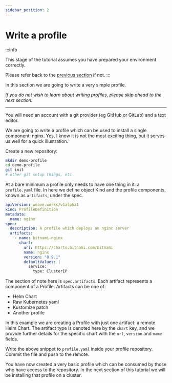 ```yaml
---
sidebar_position: 2
---
```


# Write a profile

:::info

This stage of the tutorial assumes you have prepared your environment correctly.

Please refer back to the [previous section](/docs/tutorial-basics/setup) if not.
:::

In this section we are going to write a very simple profile.

_If you do not wish to learn about writing profiles, please skip ahead to the next section._

---------------------

You will need an account with a git provider (eg GitHub or GitLab) and a text editor.

We are going to write a profile which can be used to install a single component: nginx.
Yes, I know it is not the most exciting thing, but it serves us well for a quick illustration.

Create a new repository:
```bash
mkdir demo-profile
cd demo-profile
git init
# other git setup things, etc
```

At a bare minimum a profile only needs to have one thing in it: a `profile.yaml` file.
In here we define object Kind and the profile components, known as `artifacts`, under the spec.

```yaml
apiVersion: weave.works/v1alpha1
kind: ProfileDefinition
metadata:
  name: nginx
spec:
  description: A profile which deploys an nginx server
  artifacts:
    - name: bitnami-nginx
      chart:
        url: https://charts.bitnami.com/bitnami
        name: nginx
        version: "8.9.1"
        defaultValues: |
          service:
            type: ClusterIP
```

The section of note here is `spec.artifacts`. Each artifact represents a component of a Profile.
Artifacts can be one of:
- Helm Chart
- Raw Kubernetes yaml
- Kustomize patch
- Another profile

In this example we are creating a Profile with just one artifact: a remote Helm Chart.
The artifact type is denoted here by the `chart` key, and we provide further details for the
specific chart with the `url`, `version` and `name` fields.

Write the above snippet to `profile.yaml` inside your profile repository. Commit the file
and push to the remote.

You have now created a very basic profile which can be consumed by those who have access
to the repository.
In the next section of this tutorial we will be installing that profile on a cluster.
